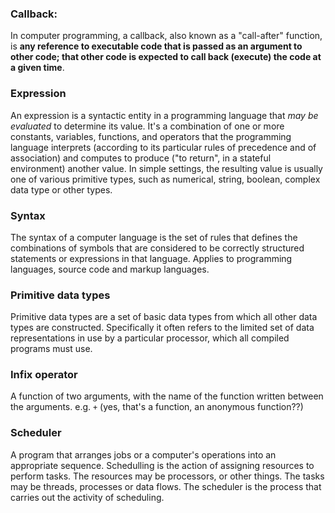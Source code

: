 ### Callback: 
In computer programming, a callback, also known as a "call-after" function, is **any reference to executable code that is passed as an argument to other code; that other code is expected to call back (execute) the code at a given time**.


### Expression
An expression is a syntactic entity in a programming language that *may be evaluated* to determine its value. It's a combination of one or more constants, variables, functions, and operators that the programming language interprets (according to its particular rules of precedence and of association) and computes to produce ("to return", in a stateful environment) another value. 
In simple settings, the resulting value is usually one of various primitive types, such as numerical, string, boolean, complex data type or other types. 


### Syntax
The syntax of a computer language is the set of rules that defines the combinations of symbols that are considered to be correctly structured statements or expressions in that language. Applies to programming languages, source code and markup languages. 


### Primitive data types
Primitive data types are a set of basic data types from which all other data types are constructed. Specifically it often refers to the limited set of data representations in use by a particular processor, which all compiled programs must use. 

### Infix operator
A function of two arguments, with the name of the function written between the arguments. e.g. `+` (yes, that's a function, an anonymous function??) 


### Scheduler
A program that arranges jobs or a computer's operations into an appropriate sequence. 
Schedulling is the action of assigning resources to perform tasks. The resources may be processors, or other things. The tasks may be threads, processes or data flows. The scheduler is the process that carries out the activity of scheduling.  

